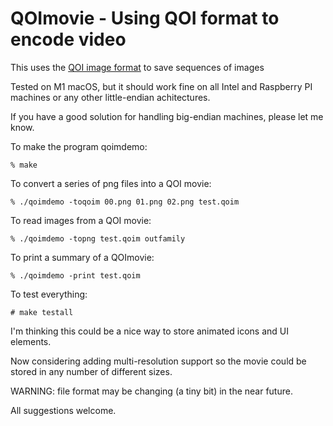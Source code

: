# QOImovie - Using QOI format to encode video

This uses the [QOI image format](https://github.com/phoboslab/qoi) to save sequences of images

Tested on M1 macOS, but it should work fine on all Intel and Raspberry PI machines or any other little-endian achitectures.

If you have a good solution for handling big-endian machines, please let me know.

To make the program qoimdemo:

    % make
    

To convert a series of png files into a QOI movie:

    % ./qoimdemo -toqoim 00.png 01.png 02.png test.qoim

To read images from a QOI movie:

    % ./qoimdemo -topng test.qoim outfamily
    
To print a summary of a QOImovie:
    
    % ./qoimdemo -print test.qoim
    
    
To test everything:

    # make testall
 
I'm thinking this could be a nice way to store animated icons and UI elements.

Now considering adding multi-resolution support so the movie could be stored in any number of different sizes.

WARNING: file format may be changing (a tiny bit) in the near future.

All suggestions welcome.

